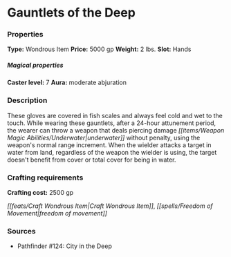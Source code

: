 ﻿---
Title: "Gauntlets of the Deep"
Type: "Wondrous Item"
Price: "5000 gp"
Weight: "2 lbs."
Slot: "Hands"
Caster level: "7"
Aura: "moderate abjuration"
Description: |
  "These gloves are covered in fish scales and always feel cold and wet to the touch. While wearing these gauntlets, after a 24-hour attunement period, the wearer can throw a weapon that deals piercing damage underwater without penalty, using the weapon's normal range increment. When the wielder attacks a target in water from land, regardless of the weapon the wielder is using, the target doesn't benefit from cover or total cover for being in water."
Crafting cost: "2500 gp"
Sources: "['Pathfinder #124: City in the Deep']"
---

# Gauntlets of the Deep

### Properties

**Type:** Wondrous Item **Price:** 5000 gp **Weight:** 2 lbs. **Slot:** Hands

##### Magical properties

**Caster level:** 7 **Aura:** moderate abjuration

### Description

These gloves are covered in fish scales and always feel cold and wet to the touch. While wearing these gauntlets, after a 24-hour attunement period, the wearer can throw a weapon that deals piercing damage _[[items/Weapon Magic Abilities/Underwater|underwater]]_ without penalty, using the weapon's normal range increment. When the wielder attacks a target in water from land, regardless of the weapon the wielder is using, the target doesn't benefit from cover or total cover for being in water.

### Crafting requirements

**Crafting cost:** 2500 gp

_[[feats/Craft Wondrous Item|Craft Wondrous Item]]_, _[[spells/Freedom of Movement|freedom of movement]]_

### Sources

* Pathfinder #124: City in the Deep